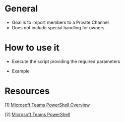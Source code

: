 # General

- Goal is to import members to a Private Channel
- Does not include special handling for owners


# How to use it

- Execute the script providing the required parameters

- Example


# Resources

[1] [Microsoft Teams PowerShell Overview](https://docs.microsoft.com/en-us/microsoftteams/teams-powershell-overview)

[2] [Microsoft Teams PowerShell](https://docs.microsoft.com/en-us/powershell/module/teams/?view=teams-ps)
